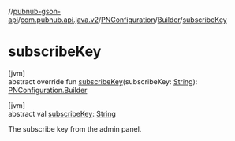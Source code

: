 //[pubnub-gson-api](../../../../index.md)/[com.pubnub.api.java.v2](../../index.md)/[PNConfiguration](../index.md)/[Builder](index.md)/[subscribeKey](subscribe-key.md)

# subscribeKey

[jvm]\
abstract override fun [subscribeKey](subscribe-key.md)(subscribeKey: [String](https://kotlinlang.org/api/core/kotlin-stdlib/kotlin/-string/index.html)): [PNConfiguration.Builder](index.md)

[jvm]\
abstract val [subscribeKey](subscribe-key.md): [String](https://kotlinlang.org/api/core/kotlin-stdlib/kotlin/-string/index.html)

The subscribe key from the admin panel.
